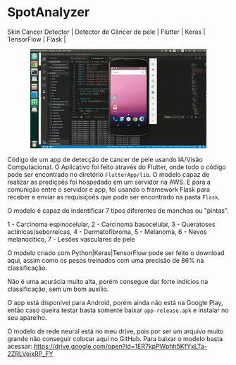 # SpotAnalyzer

Skin Cancer Detector | Detector de Câncer de pele | Flutter | Keras | TensorFlow | Flask | 

<p align="center">
  
  <img  src="https://github.com/offsouza/SpotAnalyzer/blob/master/extras/gif.gif">
  
</p>

Código de um app de detecção de cancer de pele usando IA/Visão Computacional. O Aplicativo foi feito através do Flutter, onde todo o código pode ser encontrado no diretório `FlutterApp/lib`. O modelo capaz de realizar as prediçoẽs foi hospedado em um servidor na AWS. E para a comunição entre o servidor e app, foi usando o framework Flask para receber e enviar as requisiçoẽs que pode ser encontrado na pasta `Flask`.

O modelo é capaz de indentificar 7 tipos diferentes de manchas ou "pintas".


1 - Carcinoma espinocelular,
2 - Carcinoma basocelular,
3 - Queratoses actínicas/seborreicas,
4 - Dermatofibroma,
5 - Melanoma,
6 - Nevos melanocítico,
7 - Lesões vasculares de pele

O modelo criado com Python|Keras|TensorFlow pode ser feito o download aqui, assim como os pesos treinados com uma precisão de 86% na classificação. 

Não é uma acurácia muito alta, porém consegue dar forte indícios na classificação, sem um bom auxílio. 

O app está disponível para Android, porém ainda não está na Google Play, então caso queira testar basta somente baixar `app-release.apk` e instalar no seu aparelho.

O modelo de rede neural está no meu drive, pois por ser um arquivo muito grande não conseguir colocar aqui no GitHub. Para baixar o modelo basta acessar: https://drive.google.com/open?id=1ER7kpPWphh5KfYxLTa-2ZRLVejxRP_FY
